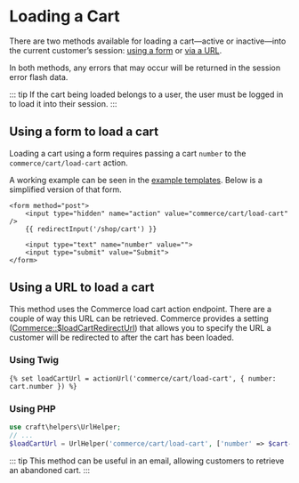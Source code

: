 # Loading a Cart

There are two methods available for loading a cart—active or inactive—into the current customer’s session: [using a form](#using-a-form-to-load-a-cart) or [via a URL](#using-a-url-to-load-a-cart).

In both methods, any errors that may occur will be returned in the session error flash data.

::: tip
If the cart being loaded belongs to a user, the user must be logged in to load it into their session.
:::

## Using a form to load a cart

Loading a cart using a form requires passing a cart `number` to the `commerce/cart/load-cart` action.

A working example can be seen in the [example templates](https://github.com/craftcms/commerce/tree/master/example-templates/shop/cart/load.twig). Below is a simplified version of that form.

```twig
<form method="post">
    <input type="hidden" name="action" value="commerce/cart/load-cart" />
    {{ redirectInput('/shop/cart') }}

    <input type="text" name="number" value="">
    <input type="submit" value="Submit">
</form>
```

## Using a URL to load a cart

This method uses the Commerce load cart action endpoint. There are a couple of way this URL can be retrieved. Commerce provides a setting ([Commerce::\$loadCartRedirectUrl](configuration.md#loadcartredirecturl)) that allows you to specify the URL a customer will be redirected to after the cart has been loaded.

### Using Twig

```twig
{% set loadCartUrl = actionUrl('commerce/cart/load-cart', { number: cart.number }) %}
```

### Using PHP

```php
use craft\helpers\UrlHelper;
// ...
$loadCartUrl = UrlHelper('commerce/cart/load-cart', ['number' => $cart->number]);
```

::: tip
This method can be useful in an email, allowing customers to retrieve an abandoned cart.
:::